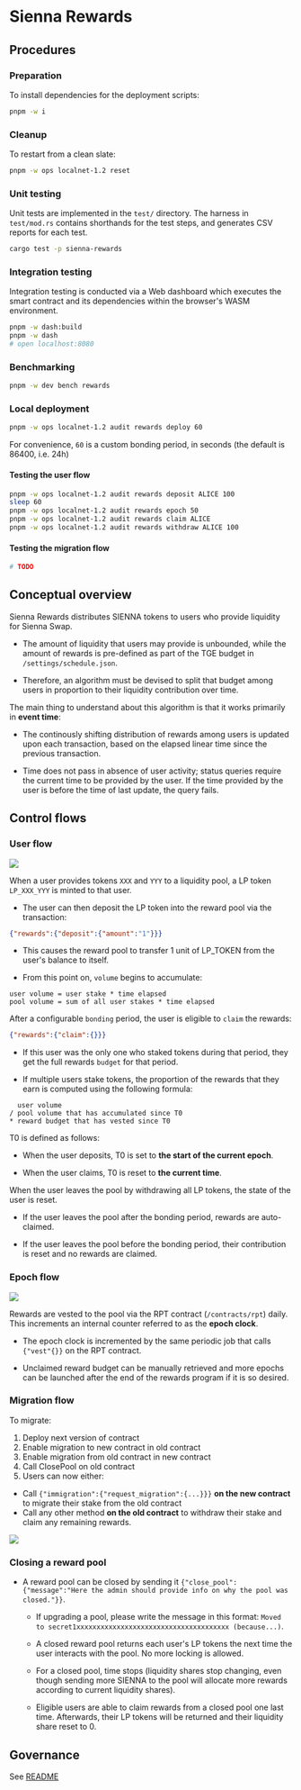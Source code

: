 # Sienna Rewards

## Procedures

### Preparation

To install dependencies for the deployment scripts:

```sh
pnpm -w i
```

### Cleanup

To restart from a clean slate:

```sh
pnpm -w ops localnet-1.2 reset
```

### Unit testing

Unit tests are implemented in the `test/` directory.
The harness in `test/mod.rs` contains shorthands for
the test steps, and generates CSV reports for each test.

```sh
cargo test -p sienna-rewards
```

### Integration testing

Integration testing is conducted via a Web dashboard
which executes the smart contract and its dependencies
within the browser's WASM environment.

```sh
pnpm -w dash:build
pnpm -w dash
# open localhost:8080
```

### Benchmarking

```sh
pnpm -w dev bench rewards
```

### Local deployment

```sh
pnpm -w ops localnet-1.2 audit rewards deploy 60
```

For convenience, `60` is a custom bonding period, in seconds (the default is 86400, i.e. 24h)

#### Testing the user flow

```sh
pnpm -w ops localnet-1.2 audit rewards deposit ALICE 100
sleep 60
pnpm -w ops localnet-1.2 audit rewards epoch 50
pnpm -w ops localnet-1.2 audit rewards claim ALICE
pnpm -w ops localnet-1.2 audit rewards withdraw ALICE 100
```

#### Testing the migration flow

```sh
# TODO
```

## Conceptual overview

Sienna Rewards distributes SIENNA tokens to users
who provide liquidity for Sienna Swap.

* The amount of liquidity that users may provide is
  unbounded, while the amount of rewards is pre-defined
  as part of the TGE budget in `/settings/schedule.json`.

* Therefore, an algorithm must be devised to split that
  budget among users in proportion to their liquidity
  contribution over time.

The main thing to understand about this algorithm is
that it works primarily in **event time**:

* The continously shifting distribution of rewards among users
  is updated upon each transaction, based on the elapsed linear time
  since the previous transaction.

* Time does not pass in absence of user activity; status queries
  require the current time to be provided by the user. If the time
  provided by the user is before the time of last update, the query
  fails.

## Control flows

### User flow

![](./doc/user_flow.png)

When a user provides tokens `XXX` and `YYY` to a
liquidity pool, a LP token `LP_XXX_YYY` is minted
to that user.

* The user can then deposit the LP token
  into the reward pool via the transaction:

```json
{"rewards":{"deposit":{"amount":"1"}}}
```

* This causes the reward pool to transfer 1 unit of LP_TOKEN
  from the user's balance to itself.

* From this point on, `volume` begins to accumulate:

```
user volume = user stake * time elapsed
pool volume = sum of all user stakes * time elapsed
```

After a configurable `bonding` period, the user
is eligible to `claim` the rewards:

```json
{"rewards":{"claim":{}}}
```

* If this user was the only one who staked tokens
  during that period, they get the full rewards `budget`
  for that period.

* If multiple users stake tokens, the proportion of
  the rewards that they earn is computed using the
  following formula:

```
  user volume
/ pool volume that has accumulated since T0
* reward budget that has vested since T0
```

T0 is defined as follows:

* When the user deposits, T0 is set to
  **the start of the current epoch**.

* When the user claims, T0 is reset to
  **the current time**.

When the user leaves the pool by withdrawing all LP tokens,
the state of the user is reset.

* If the user leaves the pool after the bonding period,
  rewards are auto-claimed.

* If the user leaves the pool before the bonding period,
  their contribution is reset and no rewards are claimed.

### Epoch flow

![](./doc/funding_flow.png)

Rewards are vested to the pool via the RPT contract
(`/contracts/rpt`) daily. This increments an internal counter
referred to as the **epoch clock**.

* The epoch clock is incremented by the same periodic job
  that calls `{"vest"{}}` on the RPT contract.

* Unclaimed reward budget can be manually retrieved
  and more epochs can be launched after the end of the
  rewards program if it is so desired.

### Migration flow

To migrate:

1. Deploy next version of contract
2. Enable migration to new contract in old contract
3. Enable migration from old contract in new contract
4. Call ClosePool on old contract
5. Users can now either:
  - Call `{"immigration":{"request_migration":{...}}}`
    **on the new contract** to migrate their stake from the old contract
  - Call any other method **on the old contract** to withdraw their stake
    and claim any remaining rewards.

![](./doc/migration_flow.png)

### Closing a reward pool

* A reward pool can be closed by sending it
  `{"close_pool":{"message":"Here the admin should provide info on why the pool was closed."}}`.

  * If upgrading a pool, please write the message in this format:
    `Moved to secret1xxxxxxxxxxxxxxxxxxxxxxxxxxxxxxxxxxxxxx (because...)`.

  * A closed reward pool returns each user's LP tokens
    the next time the user interacts with the pool.
    No more locking is allowed.

  * For a closed pool, time stops (liquidity shares stop changing,
    even though sending more SIENNA to the pool will allocate
    more rewards according to current liquidity shares).

  * Eligible users are able to claim rewards
    from a closed pool one last time.
    Afterwards, their LP tokens will be returned
    and their liquidity share reset to 0.
## Governance
See [README](/contracts/amm/rewards/gov/README.md)